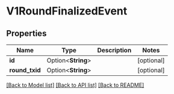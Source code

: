 # V1RoundFinalizedEvent

## Properties

| Name           | Type               | Description | Notes      |
| -------------- | ------------------ | ----------- | ---------- |
| **id**         | Option<**String**> |             | [optional] |
| **round_txid** | Option<**String**> |             | [optional] |

[[Back to Model list]](../README.md#documentation-for-models) [[Back to API list]](../README.md#documentation-for-api-endpoints) [[Back to README]](../README.md)

